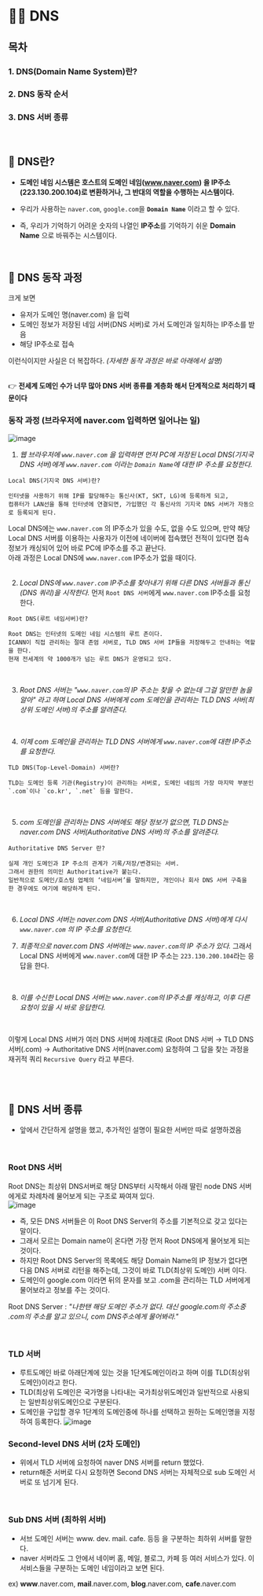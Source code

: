 # 👨‍💻 DNS

## 목차 
### 1. DNS(Domain Name System)란?
### 2. DNS 동작 순서
### 3. DNS 서버 종류  
</br>

## 🤔 DNS란?

- **도메인 네임 시스템은 호스트의 도메인 네임(www.naver.com) 을 IP주소(223.130.200.104)로 변환하거나, 그 반대의 역할을 수행하는 시스템이다.** <br>

- 우리가 사용하는 `naver.com`, `google.com`을 **`Domain Name`** 이라고 할 수 있다.

- 즉, 우리가 기억하기 어려운 숫자의 나열인 **IP주소**를 기억하기 쉬운 **Domain Name** 으로 바꿔주는 시스템이다.

</br>

## 🧐 DNS 동작 과정
크게 보면 

- 유저가 도메인 명(naver.com) 을 입력
- 도메인 정보가 저장된 네임 서버(DNS 서버)로 가서 도메인과 일치하는 IP주소를 받음
- 해당 IP주소로 접속 

이런식이지만 사실은 더 복잡하다. *(자세한 동작 과정은 바로 아래에서 설명)* <br><br>

👉 **전세계 도메인 수가 너무 많아 DNS 서버 종류를 계층화 해서 단계적으로 처리하기 때문이다**

### 동작 과정 (브라우저에 naver.com 입력하면 일어나는 일)
![image](https://github.com/CS-Algorithm-Study/CS/assets/81271328/d76e3c63-f45a-4015-8b5f-43f4a5c7c001)

1. *웹 브라우저에 `www.naver.com` 을 입력하면 먼저 PC에 저장된 Local DNS(기지국 DNS 서버)에게 `www.naver.com` 이라는 `Domain Name`에 대한 IP 주소를 요청한다.* <br>
```
Local DNS(기지국 DNS 서버)란?

인터넷을 사용하기 위해 IP를 할당해주는 통신사(KT, SKT, LG)에 등록하게 되고,
컴퓨터가 LAN선을 통해 인터넷에 연결되면, 가입했던 각 통신사의 기지국 DNS 서버가 자동으로 등록되게 된다.
```
Local DNS에는 `www.naver.com` 의 IP주소가 있을 수도, 없을 수도 있으며, 만약 해당 Local DNS 서버를 이용하는 사용자가 이전에 네이버에 접속했던 전적이 있다면 접속 정보가 캐싱되어 있어 바로 PC에 IP주소를 주고 끝난다. <br>
아래 과정은 Local DNS에 `www.naver.com` IP주소가 없을 때이다. <br><br>

2. *Local DNS에 `www.naver.com` IP주소를 찾아내기 위해 다른 DNS 서버들과 통신(DNS 쿼리)을 시작한다.*
먼저 `Root DNS 서버`에게 `www.naver.com` IP주소를 요청한다.
```
Root DNS(루트 네임서버)란?

Root DNS는 인터넷의 도메인 네임 시스템의 루트 존이다.
ICANN이 직접 관리하는 절대 존엄 서버로, TLD DNS 서버 IP들을 저장해두고 안내하는 역할을 한다.
현재 전세계의 약 1000개가 넘는 루트 DNS가 운영되고 있다.
```
<br>

3. *Root DNS 서버는 "`www.naver.com`의 IP 주소는 찾을 수 없는데 그걸 알만한 놈을 알아" 라고 하며 Local DNS 서버에게 com 도메인을 관리하는 TLD DNS 서버(최상위 도메인 서버)의 주소를 알려준다.*
 <br>
 
4. *이제 com 도메인을 관리하는 TLD DNS 서버에게 `www.naver.com`에 대한 IP주소를 요청한다.*

```
TLD DNS(Top-Level-Domain) 서버란?

TLD는 도메인 등록 기관(Registry)이 관리하는 서버로, 도메인 네임의 가장 마지막 부분인 `.com`이나 `co.kr', `.net` 등을 말한다.
```
<br>

5. *com 도메인을 관리하는 DNS 서버에도 해당 정보가 없으면, TLD DNS는 naver.com DNS 서버(Authoritative DNS 서버)의 주소를 알려준다.*

```
Authoritative DNS Server 란?

실제 개인 도메인과 IP 주소의 관계가 기록/저장/변경되는 서버.
그래서 권한의 의미인 Authoritative가 붙는다.
일반적으로 도메인/호스팅 업체의 ‘네임서버’를 말하지만, 개인이나 회사 DNS 서버 구축을 한 경우에도 여기에 해당하게 된다.
```
<br> 

6. *Local DNS 서버는 naver.com DNS 서버(Authoritative DNS 서버)에게 다시 `www.naver.com` 의 IP 주소를 요청한다.* <br>

7. *최종적으로 naver.com DNS 서버에는 `www.naver.com`의 IP 주소가 있다.* 
그래서 Local DNS 서버에게 `www.naver.com`에 대한 IP 주소는 `223.130.200.104`라는 응답을 한다.
<br>

8. *이를 수신한 Local DNS 서버는 `www.naver.com`의 IP주소를 캐싱하고, 이후 다른 요청이 있을 시 바로 응답한다.*
<br>

이렇게 Local DNS 서버가 여러 DNS 서버에 차례대로 (Root DNS 서버 → TLD DNS 서버(.com) → Authoritative DNS 서버(naver.com) 요청하여 그 답을 찾는 과정을 재귀적 쿼리 `Recursive Query` 라고 부른다.

<br><br>

## 🧐 DNS 서버 종류
- 앞에서 간단하게 설명을 했고, 추가적인 설명이 필요한 서버만 따로 설명하겠음

<br>

### Root DNS 서버
Root DNS는 최상위 DNS서버로 해당 DNS부터 시작해서 아래 딸린 node DNS 서버에게로 차례차례 물어보게 되는 구조로 짜여져 있다. <br>
![image](https://github.com/CS-Algorithm-Study/CS/assets/81271328/a7420e64-5f68-48aa-b7a4-88f6342aeeac)

- 즉, 모든 DNS 서버들은 이 Root DNS Server의 주소를 기본적으로 갖고 있다는 말이다.
- 그래서 모르는 Domain name이 온다면 가장 먼저 Root DNS에게 물어보게 되는 것이다.
- 하지만 Root DNS Server의 목록에도 해당 Domain Name의 IP 정보가 없다면 다음 DNS 서버로 리턴을 해주는데, 그것이 바로 TLD(최상위 도메인) 서버 이다.
- 도메인이 google.com 이라면 뒤의 문자를 보고 .com을 관리하는 TLD 서버에게 물어보라고 정보를 주는 것이다.

Root DNS Server : *"나한탠 해당 도메인 주소가 없다. 대신 google.com의 주소중 .com의 주소를 알고 있으니, com DNS주소에게 물어봐라."*

</br>

### TLD 서버
- 루트도메인 바로 아래단계에 있는 것을 1단계도메인이라고 하며 이를 TLD(최상위 도메인)이라고 한다.
- TLD(최상위 도메인은 국가명을 나타내는 국가최상위도메인과 일반적으로 사용되는 일반최상위도메인으로 구분된다.
- 도메인을 구입할 경우 1단계의 도메인중에 하나를 선택하고 원하는 도메인명을 지정하여 등록한다.
![image](https://github.com/CS-Algorithm-Study/CS/assets/81271328/b91d3723-89b3-43db-8b4c-86b5a6d74f61)

### Second-level DNS 서버 (2차 도메인)
- 위에서 TLD 서버에 요청하여 naver DNS 서버를 return 했었다.
- return해준 서버로 다시 요청하면 Second DNS 서버는 자체적으로 sub 도메인 서버로 또 넘기게 된다.

<br>

### Sub DNS 서버 (최하위 서버)
- 서브 도메인 서버는 www. dev. mail. cafe. 등등 을 구분하는 최하위 서버를 말한다.
- naver 서버라도 그 안에서 네이버 홈, 메일, 블로그, 카페 등 여러 서비스가 있다. 이 서비스들을 구분하는 도메인 네임이라고 보면 된다. <br>

ex) **www**.naver.com, **mail**.naver.com, **blog**.naver.com, **cafe**.naver.com
